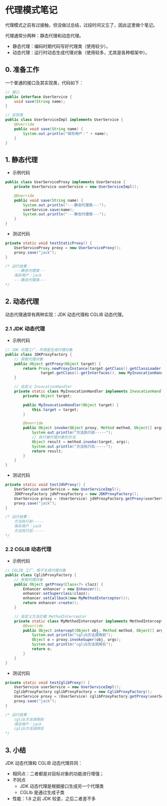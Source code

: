 # 代理模式笔记

代理模式之前有过接触，但没做过总结，过段时间又忘了，因此这里做个笔记。

代理通常分两种：静态代理和动态代理。

- 静态代理：编码时期代码写好代理类（使用较少）。
- 动态代理：运行时动态生成代理对象（使用较多，尤其是各种框架中）。

## 0. 准备工作

一个普通的接口及其实现类，代码如下：

```java
// 接口
public interface UserService {
    void save(String name);
}

// 实现类
public class UserServiceImpl implements UserService {
    @Override
    public void save(String name) {
        System.out.println("保存用户：" + name);
    }
}
```

## 1. 静态代理

- 示例代码

```java
public class UserServiceProxy implements UserService {
    private UserService userService = new UserServiceImpl();

    @Override
    public void save(String name) {
        System.out.println("---静态代理类---");
        userService.save(name);
        System.out.println("---静态代理类---");
    }
}
```

- 测试代码

```java
private static void testStaticProxy() {
    UserServiceProxy proxy = new UserServiceProxy();
    proxy.save("jack");
}

/* 运行结果：
	---静态代理类---
	保存用户：jack
	---静态代理类---
*/
```

## 2. 动态代理

动态代理通常有两种实现：JDK 动态代理和 CGLIB 动态代理。

### 2.1 JDK 动态代理

- 示例代码

```java
// JDK 代理工厂，作用是生成代理对象
public class JDKProxyFactory {
    // 获取代理对象
    public Object getProxy(Object target) {
        return Proxy.newProxyInstance(target.getClass().getClassLoader(),
                target.getClass().getInterfaces(), new MyInvocationHandler(target));
    }

    // 自定义 InvocationHandler
    private static class MyInvocationHandler implements InvocationHandler {
        private Object target;

        public MyInvocationHandler(Object target) {
            this.target = target;
        }

        @Override
        public Object invoke(Object proxy, Method method, Object[] args) throws Throwable {
            System.out.println("方法执行前-----");
            // 执行被代理对象的方法
            Object result = method.invoke(target, args);
            System.out.println("方法执行后-----");
            return result;
        }
    }
}
```

- 测试代码

```java
private static void testJdkProxy() {
    UserService userService = new UserServiceImpl();
    JDKProxyFactory jdkProxyFactory = new JDKProxyFactory();
    UserService proxy = (UserService) jdkProxyFactory.getProxy(userService);
    proxy.save("jack");
}

/* 运行结果：
    方法执行前-----
    保存用户：jack
    方法执行后-----
*/
```

### 2.2 CGLIB 动态代理

- 示例代码

```java
// CGLIB 工厂，用于生成代理对象
public class CglibProxyFactory {
    // 获取代理对象
    public Object getProxy(Class<?> clazz) {
        Enhancer enhancer = new Enhancer();
        enhancer.setSuperclass(clazz);
        enhancer.setCallback(new MyMethodInterceptor());
        return enhancer.create();
    }

    // 自定义方法拦截 MethodInterceptor
    private static class MyMethodInterceptor implements MethodInterceptor {
        @Override
        public Object intercept(Object obj, Method method, Object[] args, MethodProxy proxy) throws Throwable {
            System.out.println("cglib方法调用前");
            Object o = proxy.invokeSuper(obj, args);
            System.out.println("cglib方法调用后");
            return o;
        }
    }
}
```

- 测试代码

```java
private static void testCglibProxy() {
    UserService userService = new UserServiceImpl();
    CglibProxyFactory cglibProxyFactory = new CglibProxyFactory();
    UserService proxy = (UserService) cglibProxyFactory.getProxy(userService.getClass());
    proxy.save("jack");
}

/* 运行结果：
	cglib方法调用前
	保存用户：jack
	cglib方法调用后
*/
```

## 3. 小结

JDK 动态代理和 CGLIB 动态代理异同：

- 相同点：二者都是对目标对象的功能进行增强；
- 不同点
    - JDK 动态代理是根据接口生成另一个代理类
    - CGLIb 是通过生成子类
- 性能：1.8 之前 JDK 较差，之后二者差不多

